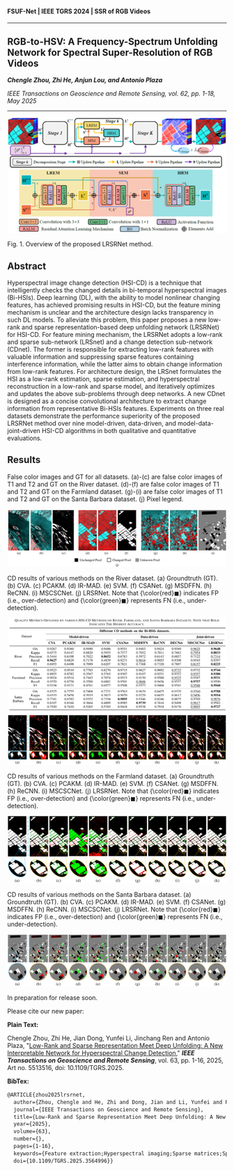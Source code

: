 #### FSUF-Net | IEEE TGRS 2024 | SSR of RGB Videos
---
## RGB-to-HSV: A Frequency-Spectrum Unfolding Network for Spectral Super-Resolution of RGB Videos

***Chengle Zhou, Zhi He, Anjun Lou, and Antonio Plaza***

*IEEE Transactions on Geoscience and Remote Sensing, vol. 62, pp. 1-18, May 2025*

---

![framework](https://github.com/chengle-zhou/MY-IMAGE/blob/3bd29d7ea6331ad4f5e5043aad33e664991ec021/LRSRNet/LRSRNet.jpg)

Fig. 1. Overview of the proposed LRSRNet method.



## Abstract

Hyperspectral image change detection (HSI-CD) is a technique that intelligently checks the changed details in bi-temporal hyperspectral images (Bi-HSIs). Deep learning (DL), with the ability to model nonlinear changing features, has achieved promising results in HSI-CD, but the feature mining mechanism is unclear and the architecture design lacks transparency in such DL models. To alleviate this problem, this paper proposes a new low-rank and sparse representation-based deep unfolding network (LRSRNet) for HSI-CD. For feature mining mechanism, the LRSRNet adopts a low-rank and sparse sub-network (LRSnet) and a change detection sub-network (CDnet). The former is responsible for extracting low-rank features with valuable information and suppressing sparse features containing interference information, while the latter aims to obtain change information from low-rank features. For architecture design, the LRSnet formulates the HSI as a low-rank estimation, sparse estimation, and hyperspectral reconstruction in a low-rank and sparse model, and iteratively optimizes and updates the above sub-problems through deep networks. A new CDnet is designed as a concise convolutional architecture to extract change information from representative Bi-HSIs features. Experiments on three real datasets demonstrate the performance superiority of the proposed LRSRNet method over nine model-driven, data-driven, and model-data-joint-driven HSI-CD algorithms in both qualitative and quantitative evaluations.


## Results

False color images and GT for all datasets. (a)-(c) are false color images of T1 and T2 and GT on the River dataset. (d)-(f) are false color images of T1 and T2 and GT on the Farmland dataset. (g)-(i) are false color images of T1 and T2 and GT on the Santa Barbara dataset. (j) Pixel legend.

![image-1](https://github.com/chengle-zhou/MY-IMAGE/blob/3a8804efe13f6ad114f6f00c6c540f40e5cde5c2/LRSRNet/img-1.jpg)

CD results of various methods on the River dataset. (a) Groundtruth (GT). (b) CVA. (c) PCAKM. (d) IR-MAD. (e) SVM. (f) CSANet. (g) MSDFFN. (h) ReCNN. (i) MSCSCNet. (j) LRSRNet. Note that {\color{red}$\blacksquare$} indicates FP (i.e., over-detection) and {\color{green}$\blacksquare$} represents FN (i.e., under-detection).

![image-2](https://github.com/chengle-zhou/MY-IMAGE/blob/3a8804efe13f6ad114f6f00c6c540f40e5cde5c2/LRSRNet/img-2.jpg)

CD results of various methods on the Farmland dataset. (a) Groundtruth (GT). (b) CVA. (c) PCAKM. (d) IR-MAD. (e) SVM. (f) CSANet. (g) MSDFFN. (h) ReCNN. (i) MSCSCNet. (j) LRSRNet. Note that {\color{red}$\blacksquare$} indicates FP (i.e., over-detection) and {\color{green}$\blacksquare$} represents FN (i.e., under-detection).

![image-3](https://github.com/chengle-zhou/MY-IMAGE/blob/3a8804efe13f6ad114f6f00c6c540f40e5cde5c2/LRSRNet/img-3.jpg)

CD results of various methods on the Santa Barbara dataset. (a) Groundtruth (GT). (b) CVA. (c) PCAKM. (d) IR-MAD. (e) SVM. (f) CSANet. (g) MSDFFN. (h) ReCNN. (i) MSCSCNet. (j) LRSRNet. Note that {\color{red}$\blacksquare$} indicates FP (i.e., over-detection) and {\color{green}$\blacksquare$} represents FN (i.e., under-detection).

![image-4](https://github.com/chengle-zhou/MY-IMAGE/blob/3a8804efe13f6ad114f6f00c6c540f40e5cde5c2/LRSRNet/img-4.jpg)



In preparation for release soon.

Please cite our new paper:

**Plain Text:**

Chengle Zhou, Zhi He, Jian Dong, Yunfei Li, Jinchang Ren and Antonio Plaza, "[Low-Rank and Sparse Representation Meet Deep Unfolding: A New Interpretable Network for Hyperspectral Change Detection](https://ieeexplore.ieee.org/document/11002607)," ***IEEE Transactions on Geoscience and Remote Sensing***, vol. 63, pp. 1-16, 2025, Art no. 5513516, doi: 10.1109/TGRS.2025.

**BibTex:**

```latex
@ARTICLE{zhou2025lrsrnet,
  author={Zhou, Chengle and He, Zhi and Dong, Jian and Li, Yunfei and Ren, Jinchang and Plaza, Antonio},
  journal={IEEE Transactions on Geoscience and Remote Sensing}, 
  title={Low-Rank and Sparse Representation Meet Deep Unfolding: A New Interpretable Network for Hyperspectral Change Detection}, 
  year={2025},
  volume={63},
  number={},
  pages={1-16},
  keywords={Feature extraction;Hyperspectral imaging;Sparse matrices;Sparse approximation;Noise;Iterative methods;Optimization;Transformers;Principal component analysis;Estimation;Bitemporal hyperspectral images (Bi-HSIs);change detection;deep unfolding;low-rank and sparse representation},
  doi={10.1109/TGRS.2025.3564996}}
```



